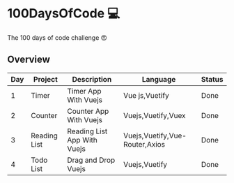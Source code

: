 # 100DaysOfCode 💻

The 100 days of code challenge 😍

## Overview

| Day | Project                      | Description                                                      | Language                        | Status |
|-----|------------------------------|------------------------------------------------------------------|---------------------------------|--------|
| 1   | Timer                        | Timer App With Vuejs                                             | Vue js,Vuetify                  | Done   |
| 2   | Counter                      | Counter App With Vuejs                                           | Vuejs,Vuetify,Vuex              | Done   |
| 3   | Reading List                 | Reading List App With Vuejs                                      | Vuejs,Vuetify,Vue-Router,Axios  | Done   |
| 4   | Todo List                    | Drag and Drop Vuejs                                              | Vuejs,Vuetify                   | Done   |


